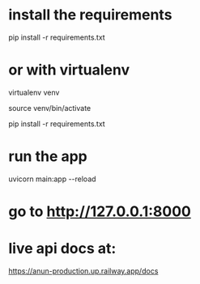 # install the requirements

pip install -r requirements.txt

# or with virtualenv 

virtualenv venv

source venv/bin/activate

pip install -r requirements.txt

# run the app

uvicorn main:app --reload

# go to http://127.0.0.1:8000

# live api docs at:

https://anun-production.up.railway.app/docs
